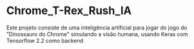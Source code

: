 # Chrome_T-Rex_Rush_IA
Este projeto consiste de uma inteligência artificial para jogar do jogo do "Dinossauro do Chrome" simulando a visão humana, usando Keras com Tensorflow 2.2 como backend
